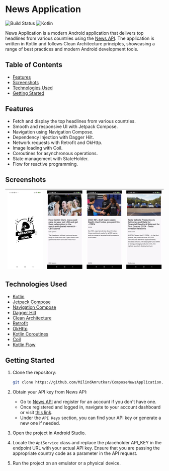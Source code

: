 # News Application

![Build Status](https://img.shields.io/badge/Build-Passing-green) ![Kotlin](https://img.shields.io/badge/Language-Kotlin-blue)

News Application is a modern Android application that delivers top headlines from various countries using the [News API](https://newsapi.org/).
The application is written in Kotlin and follows Clean Architecture principles, showcasing a range of best practices and modern Android development tools.

## Table of Contents
- [Features](#features)
- [Screenshots](#screenshots)
- [Technologies Used](#technologies-used)
- [Getting Started](#getting-started)

## Features
- Fetch and display the top headlines from various countries.
- Smooth and responsive UI with Jetpack Compose.
- Navigation using Navigation Compose.
- Dependency Injection with Dagger Hilt.
- Network requests with Retrofit and OkHttp.
- Image loading with Coil.
- Coroutines for asynchronous operations.
- State management with StateHolder.
- Flow for reactive programming.

## Screenshots
| [![Screen1](https://raw.githubusercontent.com/Natanel777/NewsApplicaion/main/screenShots/news1.jpg)]() | [![Screen2](https://raw.githubusercontent.com/Natanel777/NewsApplicaion/main/screenShots/news2.jpg)]() | [![Screen3](https://raw.githubusercontent.com/Natanel777/NewsApplicaion/main/screenShots/news3.jpg)]() | [![Screen4](https://raw.githubusercontent.com/Natanel777/NewsApplicaion/main/screenShots/news4.jpg)]() |
|:------------------------------------------------------------------------------------------------------:|:------------------------------------------------------------------------------------------------------:|:------------------------------------------------------------------------------------------------------:|:------------------------------------------------------------------------------------------------------:|

## Technologies Used
- [Kotlin](https://kotlinlang.org/)
- [Jetpack Compose](https://developer.android.com/jetpack/compose)
- [Navigation Compose](https://developer.android.com/jetpack/compose/navigation)
- [Dagger Hilt](https://dagger.dev/hilt/)
- [Clean Architecture](https://blog.cleancoder.com/uncle-bob/2012/08/13/the-clean-architecture.html)
- [Retrofit](https://square.github.io/retrofit/)
- [OkHttp](https://square.github.io/okhttp/)
- [Kotlin Coroutines](https://kotlinlang.org/docs/coroutines-overview.html)
- [Coil](https://coil-kt.github.io/coil/)
- [Kotlin Flow](https://kotlinlang.org/docs/flow.html)

## Getting Started
1. Clone the repository:
   ```sh
   git clone https://github.com/MilindAmrutkar/ComposeNewsApplication.git
   ```
2. Obtain your API key from News API:
    - Go to [News API](https://newsapi.org/register) and register for an account if you don't have one.
    - Once registered and logged in, navigate to your account dashboard or visit [this link](https://newsapi.org/account).
    - Under the `API Keys` section, you can find your API key or generate a new one if needed.

3. Open the project in Android Studio.

4. Locate the `ApiService` class and replace the placeholder API_KEY in the endpoint URL with your actual API key. Ensure that you are passing the appropriate country code as a parameter in the API request.

5. Run the project on an emulator or a physical device.

